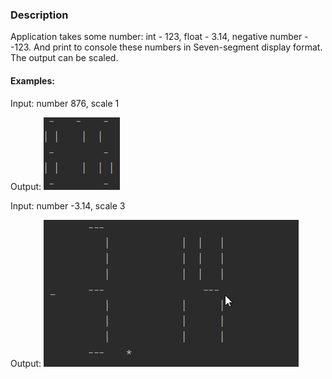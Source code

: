 ### Description

Application takes some number: int - 123, float - 3.14, negative number - -123. And print to console these numbers in Seven-segment display format. The output can be scaled.

#### Examples:

Input: number 876, scale 1

Output:     ![image.png](image/image1.png)

Input: number -3.14, scale 3

Output:     ![image.png](image/image.png)
